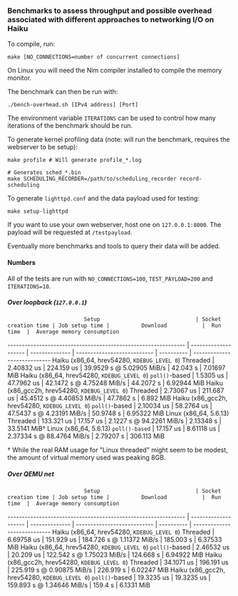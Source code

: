 ### Benchmarks to assess throughput and possible overhead associated with different approaches to networking I/O on Haiku

To compile, run:

    make [NO_CONNECTIONS=number of concurrent connections]

On Linux you will need the Nim compiler installed to compile the memory monitor.

The benchmark can then be run with:

    ./bench-overhead.sh [IPv4 address] [Port]

The environment variable `ITERATIONS` can be used to control how many iterations
of the benchmark should be run.

To generate kernel profiling data (note: will run the benchmark, requires the webserver to be setup):

    make profile # Will generate profile_*.log

    # Generates sched_*.bin
    make SCHEDULING_RECORDER=/path/to/scheduling_recorder record-scheduling

To generate `lighttpd.conf` and the data payload used for testing:

    make setup-lighttpd

If you want to use your own webserver, host one on `127.0.0.1:8000`. The payload will be requested at `/testpayload`.

Eventually more benchmarks and tools to query their data will be added.

#### Numbers

All of the tests are run with `NO_CONNECTIONS=100`, `TEST_PAYLOAD=200` and
`ITERATIONS=10`.

##### Over loopback (`127.0.0.1`)

                            Setup                              | Socket creation time | Job setup time |          Download           |  Run time  |  Average memory consumption
-------------------------------------------------------------- | -------------------- | -------------- | --------------------------- | ---------- | ----------------------------
Haiku (x86\_64, hrev54280, `KDEBUG_LEVEL 0`) Threaded          |      2.40832 us      |   224.159 us   |  39.9529 s @ 5.02905 MiB/s  |  42.043 s  |          7.01697 MiB
Haiku (x86\_64, hrev54280, `KDEBUG_LEVEL 0`) `poll()`-based    |      1.5305 us       |   47.7962 us   |  42.1472 s @ 4.75248 MiB/s  |  44.2072 s |          6.92944 MiB
Haiku (x86\_gcc2h, hrev54280, `KDEBUG_LEVEL 0`) Threaded       |      2.73067 us      |   211.687 us   |  45.4512 s @ 4.40853 MiB/s  |  47.7862 s |          6.892 MiB
Haiku (x86\_gcc2h, hrev54280, `KDEBUG_LEVEL 0`) `poll()`-based |      2.10034 us      |   58.2764 us   |  47.5437 s @ 4.23191 MiB/s  |  50.9748 s |          6.95322 MiB
Linux (x86\_64, 5.6.13) Threaded                               |      133.321 us      |   17.157 us    |  2.1227 s @ 94.2261 MiB/s   |  2.13348 s |          33.5141 MiB†
Linux (x86\_64, 5.6.13) `poll()-based`                         |      17.157 us       |   8.61118 us   |  2.37334 s @ 88.4764 MiB/s  |  2.79207 s |          306.113 MiB

† While the real RAM usage for "Linux threaded" might seem to be modest, the amount of virtual memory used was peaking 8GB.

##### Over QEMU net

                            Setup                              | Socket creation time | Job setup time |          Download           |  Run time  |  Average memory consumption
-------------------------------------------------------------- | -------------------- | -------------- | --------------------------- | ---------- | ----------------------------
Haiku (x86\_64, hrev54280, `KDEBUG_LEVEL 0`) Threaded          |      6.69758 us      |   151.929 us   |  184.726 s @ 1.11372 MiB/s  |  185.003 s |          6.37533 MiB
Haiku (x86\_64, hrev54280, `KDEBUG_LEVEL 0`) `poll()`-based    |      2.46532 us      |   20.209 us    |  122.542 s @ 1.75023 MiB/s  |  124.668 s |          6.94922 MiB
Haiku (x86\_gcc2h, hrev54280, `KDEBUG_LEVEL 0`) Threaded       |      34.1071 us      |   196.191 us   |  225.919 s @ 0.90875 MiB/s  |  226.919 s |          6.02247 MiB
Haiku (x86\_gcc2h, hrev54280, `KDEBUG_LEVEL 0`) `poll()`-based |      19.3235 us      |   19.3235 us   |  159.893 s @ 1.34646 MiB/s  |  159.4 s   |          6.1331 MiB

